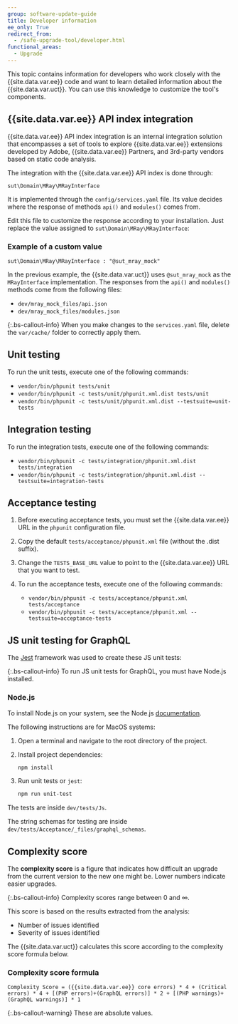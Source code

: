 ```yaml
---
group: software-update-guide
title: Developer information
ee_only: True
redirect_from:
  - /safe-upgrade-tool/developer.html
functional_areas:
  - Upgrade
---
```


This topic contains information for developers who work closely with the {{site.data.var.ee}} code and want to learn detailed information about the {{site.data.var.uct}}. You can use this knowledge to customize the tool's components.

## {{site.data.var.ee}} API index integration

{{site.data.var.ee}} API index integration is an internal integration solution that encompasses a set of tools to explore {{site.data.var.ee}} extensions developed by Adobe, {{site.data.var.ee}} Partners, and 3rd-party vendors based on static code analysis.

The integration with the {{site.data.var.ee}} API index is done through:

`sut\Domain\MRay\MRayInterface`

It is implemented through the `config/services.yaml` file. Its value decides where the response of methods `api()` and `modules()` comes from.

Edit this file to customize the response according to your installation. Just replace the value assigned to `sut\Domain\MRay\MRayInterface`:

### Example of a custom value

`sut\Domain\MRay\MRayInterface : "@sut_mray_mock"`

In the previous example, the {{site.data.var.uct}} uses `@sut_mray_mock` as the `MRayInterface` implementation. The responses from the `api()` and `modules()` methods come from the following files:

*  `dev/mray_mock_files/api.json`
*  `dev/mray_mock_files/modules.json`

{:.bs-callout-info}
When you make changes to the `services.yaml` file, delete the `var/cache/` folder to correctly apply them.

## Unit testing

To run the unit tests, execute one of the following commands:

*  `vendor/bin/phpunit tests/unit`
*  `vendor/bin/phpunit -c tests/unit/phpunit.xml.dist tests/unit`
*  `vendor/bin/phpunit -c tests/unit/phpunit.xml.dist --testsuite=unit-tests`

## Integration testing

To run the integration tests, execute one of the following commands:

*  `vendor/bin/phpunit -c tests/integration/phpunit.xml.dist tests/integration`
*  `vendor/bin/phpunit -c tests/integration/phpunit.xml.dist --testsuite=integration-tests`

## Acceptance testing

1. Before executing acceptance tests, you must set the {{site.data.var.ee}} URL in the `phpunit` configuration file.
1. Copy the default `tests/acceptance/phpunit.xml` file (without the .dist suffix).
1. Change the `TESTS_BASE_URL` value to point to the {{site.data.var.ee}} URL that you want to test.
1. To run the acceptance tests, execute one of the following commands:

   *  `vendor/bin/phpunit -c tests/acceptance/phpunit.xml tests/acceptance`
   *  `vendor/bin/phpunit -c tests/acceptance/phpunit.xml --testsuite=acceptance-tests`

## JS unit testing for GraphQL

The [Jest](https://jestjs.io/docs/en/getting-started.html) framework was used to create these JS unit tests:

{:.bs-callout-info}
To run JS unit tests for GraphQL, you must have Node.js installed.

### Node.js

To install Node.js on your system, see the Node.js [documentation](https://nodejs.dev/learn/how-to-install-nodejs).

The following instructions are for MacOS systems:

1. Open a terminal and navigate to the root directory of the project.
1. Install project dependencies:

   ```bash
   npm install
   ```

1. Run unit tests or `jest`:

   ```bash
   npm run unit-test
   ```

The tests are inside `dev/tests/Js`.

The string schemas for testing are inside `dev/tests/Acceptance/_files/graphql_schemas`.

## Complexity score

The **complexity score** is a figure that indicates how difficult an upgrade from the current version to the new one might be. Lower numbers indicate easier upgrades.

{:.bs-callout-info}
Complexity scores range between 0 and ∞.

This score is based on the results extracted from the analysis:

*  Number of issues identified
*  Severity of issues identified

The {{site.data.var.uct}} calculates this score according to the complexity score formula below.

### Complexity score formula

`Complexity Score = ({{site.data.var.ee}} core errors) * 4 + (Critical errors) * 4 + [(PHP errors)+(GraphQL errors)] * 2 + [(PHP warnings)+(GraphQL warnings)] * 1`

{:.bs-callout-warning}
These are absolute values.
